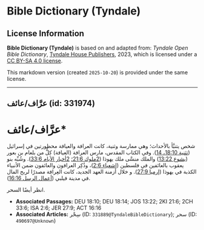 # Bible Dictionary (Tyndale)

## License Information

**Bible Dictionary (Tyndale)** is based on and adapted from: _Tyndale Open Bible Dictionary_, [Tyndale House Publishers](https://tyndaleopenresources.com/), 2023, which is licensed under a [CC BY-SA 4.0 license](https://creativecommons.org/licenses/by-sa/4.0/legalcode.en).

This markdown version (created `2025-10-20`) is provided under the same license.



--------------------------------

## عرَّاف/عائف (id: 331974)

عرَّاف/عائف\*
=============

شخص يتنبَّأ بالأحداث؛ وهي ممارسة وثنية، كانت العرافة والعيافة محظورتين في إسرائيل ([تثنية 18:10، 14](https://ref.ly/Deut18:10,Deut18:14)). وفي الكتاب المقدس، مارس العرافة (العيافة) كلٌّ من بلعام بن بعور ([يشوع 13:22](https://ref.ly/Josh13:22)) والملك منسَّى ملك يهوذا ([2ملوك 21:6؛](https://ref.ly/2Kgs21:6) [2أخبار الأيام 33:6](https://ref.ly/2Chr33:6)). وشُبِّه بنو يعقوب بالعائفين في فلسطين ([إشعياء 2:6](https://ref.ly/Isa2:6))، وذُكِر العرافون والعائفون ضمن الأنبياء الكذبة في يهوذا ([إرميا 27:9](https://ref.ly/Jer27:9)). و خلال أزمنة العهد الجديد، كانت العِرافة مصدرًا لربح المال في مدينة فيلبي ([أعمال الرسل 16:16](https://ref.ly/Acts16:16)).

انظر أيضًا السحر.

* **Associated Passages:** DEU 18:10; DEU 18:14; JOS 13:22; 2KI 21:6; 2CH 33:6; ISA 2:6; JER 27:9; ACT 16:16
* **Associated Articles:** سِحْر (ID: `331889@TyndaleBibleDictionary`); سحر (ID: `490697@Unknown`)

